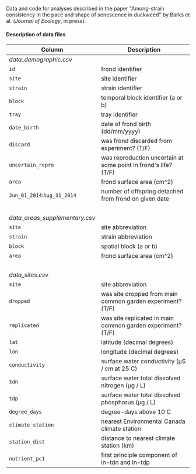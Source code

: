 
Data and code for analyses described in the paper "Among-strain consistency in the pace and shape of senescence in duckweed" by Barks et al. (_Journal of Ecology_, in press).

#### Description of data files

Column | Description
-----------------------------|--------------------------------------------------
_data_demographic.csv_ |
`id`                         | frond identifier
`site`                       | site identifier
`strain`                     | strain identifier
`block`                      | temporal block identifier (a or b)
`tray`                       | tray identifier
`date_birth`                 | date of frond birth (dd/mm/yyyy)
`discard`                    | was frond discarded from experiment? (T/F)
`uncertain_repro`            | was reproduction uncertain at some point in frond's life? (T/F)
`area`                       | frond surface area (cm^2)
`Jun_01_2014`:`Aug_31_2014`  | number of offspring detached from frond on given date
&nbsp;                       |
_data_areas_supplementary.csv_ |
`site`                       | site abbreviation
`strain`                     | strain abbreviation
`block`                      | spatial block (a or b)
`area`                       | frond surface area (cm^2)
&nbsp;                       |
_data_sites.csv_ |
`site`                       | site abbreviation
`dropped`                    | was site dropped from main common garden experiment? (T/F)
`replicated`                 | was site replicated in main common garden experiment? (T/F)
`lat`                        | latitude (decimal degrees)
`lon`                        | longitude (decimal degrees)
`conductivity`               | surface water conductivity (μS / cm at 25 C)
`tdn`                        | surface water total dissolved nitrogen (μg / L)
`tdp`                        | surface water total dissolved phosphorus (μg / L)
`degree_days`                | degree-days above 10 C
`climate_station`            | nearest Environmental Canada climate station
`station_dist`               | distance to nearest climate station (km)
`nutrient_pc1`               | first principle component of ln-tdn and ln-tdp
